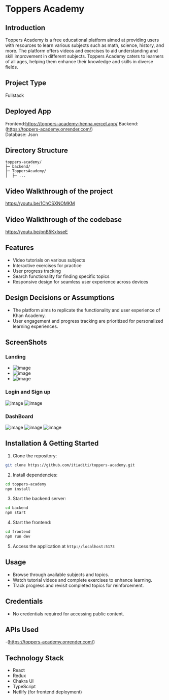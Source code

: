 # Toppers Academy

## Introduction
Toppers Academy is a free educational platform aimed at providing users with resources to learn various subjects such as math, science, history, and more. The platform offers videos and exercises to aid understanding and skill improvement in different subjects. Toppers Academy caters to learners of all ages, helping them enhance their knowledge and skills in diverse fields.

## Project Type
Fullstack

## Deployed App
Frontend:https://toppers-academy-henna.vercel.app/
Backend:(https://toppers-academy.onrender.com/)  
Database: Json

## Directory Structure
```
toppers-academy/
├─ backend/
├─ ToppersAcademy/
│  ├─ ...
```

## Video Walkthrough of the project
https://youtu.be/1ChCSXNOMKM

## Video Walkthrough of the codebase
https://youtu.be/pnB5KxIsseE

## Features
- Video tutorials on various subjects
- Interactive exercises for practice
- User progress tracking
- Search functionality for finding specific topics
- Responsive design for seamless user experience across devices

## Design Decisions or Assumptions
- The platform aims to replicate the functionality and user experience of Khan Academy.
- User engagement and progress tracking are prioritized for personalized learning experiences.

## ScreenShots
### Landing
- ![image](https://github.com/itiaditi/toppers-academy/assets/154405714/37972236-de0e-4751-baca-e31f65905558)
- ![image](https://github.com/itiaditi/toppers-academy/assets/154405714/57f2ae09-63cb-42ca-ae84-4ddf93d75706)
- ![image](https://github.com/itiaditi/toppers-academy/assets/154405714/13550f7e-bde0-4b8d-87e2-977b0d8241c5)

### Login and Sign up
![image](https://github.com/itiaditi/toppers-academy/assets/154405714/97c7a8e6-78a5-4c37-84ad-4d4050e5efa5)
![image](https://github.com/itiaditi/toppers-academy/assets/154405714/7d4b007f-9e61-4691-a5ff-caf886a3efcb)

### DashBoard
![image](https://github.com/itiaditi/toppers-academy/assets/154405714/dc48fc84-39af-440c-881c-cad81e186458)
![image](https://github.com/itiaditi/toppers-academy/assets/154405714/9e23c912-b143-46a1-8b84-bcb15ce94a57)
![image](https://github.com/itiaditi/toppers-academy/assets/154405714/8fb32232-1700-455f-b06f-8b124356a40c)





## Installation & Getting Started
1. Clone the repository:
```bash
git clone https://github.com/itiaditi/toppers-academy.git
```
2. Install dependencies:
```bash
cd toppers-academy
npm install
```
3. Start the backend server:
```bash
cd backend
npm start
```
4. Start the frontend:
```bash
cd frontend
npm run dev
```
5. Access the application at `http://localhost:5173`

## Usage
- Browse through available subjects and topics.
- Watch tutorial videos and complete exercises to enhance learning.
- Track progress and revisit completed topics for reinforcement.

## Credentials
- No credentials required for accessing public content.

## APIs Used
-(https://toppers-academy.onrender.com/)


## Technology Stack
- React
- Redux
- Chakra UI
- TypeScript
- Netlify (for frontend deployment)
